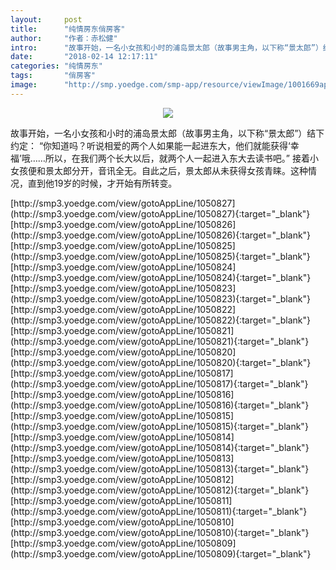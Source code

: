 ```yaml
---
layout:     post
title:      "纯情房东俏房客"
author:     "作者：赤松健"
intro:      "故事开始，一名小女孩和小时的浦岛景太郎（故事男主角，以下称“景太郎”）结下约定： “你知道吗？听说相爱的两个人如果能一起进东大，他们就能获得‘幸福’哦……所以，在我们两个长大以后，就两个人一起进入东大去读书吧。” 接着小女孩便和景太郎分开，音讯全无。自此之后，景太郎从未获得女孩青睐。这种情况，直到他19岁的时候，才开始有所转变。"
date:       "2018-02-14 12:17:11"
categories: "纯情房东"
tags:       "俏房客"
image:      "http://smp.yoedge.com/smp-app/resource/viewImage/1001669appline.png"
---
```

<div style="text-align: center">
<p><img src="http://smp.yoedge.com/smp-app/resource/viewImage/1001669appline.png"/></p>
</div>
<p class="post-meta">
<span>故事开始，一名小女孩和小时的浦岛景太郎（故事男主角，以下称“景太郎”）结下约定： “你知道吗？听说相爱的两个人如果能一起进东大，他们就能获得‘幸福’哦……所以，在我们两个长大以后，就两个人一起进入东大去读书吧。” 接着小女孩便和景太郎分开，音讯全无。自此之后，景太郎从未获得女孩青睐。这种情况，直到他19岁的时候，才开始有所转变。</span>
</p>
[http://smp3.yoedge.com/view/gotoAppLine/1050827](http://smp3.yoedge.com/view/gotoAppLine/1050827){:target="_blank"}
[http://smp3.yoedge.com/view/gotoAppLine/1050826](http://smp3.yoedge.com/view/gotoAppLine/1050826){:target="_blank"}
[http://smp3.yoedge.com/view/gotoAppLine/1050825](http://smp3.yoedge.com/view/gotoAppLine/1050825){:target="_blank"}
[http://smp3.yoedge.com/view/gotoAppLine/1050824](http://smp3.yoedge.com/view/gotoAppLine/1050824){:target="_blank"}
[http://smp3.yoedge.com/view/gotoAppLine/1050823](http://smp3.yoedge.com/view/gotoAppLine/1050823){:target="_blank"}
[http://smp3.yoedge.com/view/gotoAppLine/1050822](http://smp3.yoedge.com/view/gotoAppLine/1050822){:target="_blank"}
[http://smp3.yoedge.com/view/gotoAppLine/1050821](http://smp3.yoedge.com/view/gotoAppLine/1050821){:target="_blank"}
[http://smp3.yoedge.com/view/gotoAppLine/1050820](http://smp3.yoedge.com/view/gotoAppLine/1050820){:target="_blank"}
[http://smp3.yoedge.com/view/gotoAppLine/1050817](http://smp3.yoedge.com/view/gotoAppLine/1050817){:target="_blank"}
[http://smp3.yoedge.com/view/gotoAppLine/1050816](http://smp3.yoedge.com/view/gotoAppLine/1050816){:target="_blank"}
[http://smp3.yoedge.com/view/gotoAppLine/1050815](http://smp3.yoedge.com/view/gotoAppLine/1050815){:target="_blank"}
[http://smp3.yoedge.com/view/gotoAppLine/1050814](http://smp3.yoedge.com/view/gotoAppLine/1050814){:target="_blank"}
[http://smp3.yoedge.com/view/gotoAppLine/1050813](http://smp3.yoedge.com/view/gotoAppLine/1050813){:target="_blank"}
[http://smp3.yoedge.com/view/gotoAppLine/1050812](http://smp3.yoedge.com/view/gotoAppLine/1050812){:target="_blank"}
[http://smp3.yoedge.com/view/gotoAppLine/1050811](http://smp3.yoedge.com/view/gotoAppLine/1050811){:target="_blank"}
[http://smp3.yoedge.com/view/gotoAppLine/1050810](http://smp3.yoedge.com/view/gotoAppLine/1050810){:target="_blank"}
[http://smp3.yoedge.com/view/gotoAppLine/1050809](http://smp3.yoedge.com/view/gotoAppLine/1050809){:target="_blank"}


